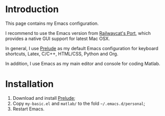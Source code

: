 Introduction
============

This page contains my Emacs configuration.

I recommend to use the Emacs version from
[Railwaycat's Port](https://github.com/railwaycat/emacs-mac-port),
which provides a native GUI support for latest Mac OSX.

In general, I use [Prelude](https://github.com/bbatsov/prelude) as my
default Emacs configuration for keyboard shortcuts, Latex, C/C++,
HTML/CSS, Python and Org.

In addition, I use Emacs as my main editor and console for coding Matlab.

Installation
============

1. Download and install [Prelude](https://github.com/bbatsov/prelude);
2. Copy `my-basic.el` and `matlab/` to the fold `~/.emacs.d/personal`;
3. Restart Emacs.

